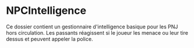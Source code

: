 # NPCIntelligence

Ce dossier contient un gestionnaire d'intelligence basique pour les PNJ hors circulation.
Les passants réagissent si le joueur les menace ou leur tire dessus et peuvent appeler la police.
